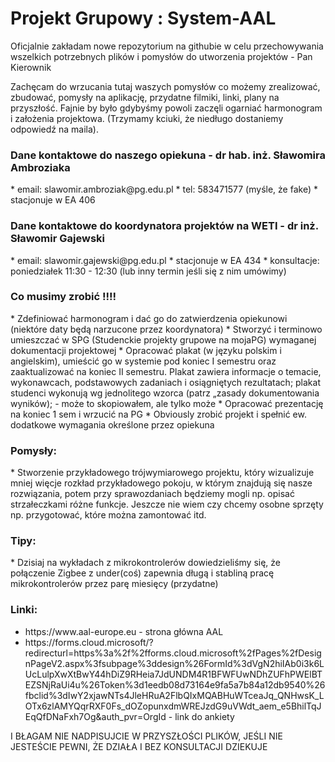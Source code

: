 <h1>Projekt Grupowy : System-AAL </h1>
Oficjalnie zakładam nowe repozytorium na githubie w celu przechowywania wszelkich potrzebnych plików i pomysłów do utworzenia projektów - Pan Kierownik

Zachęcam do wrzucania tutaj waszych pomysłów co możemy zrealizować, zbudować, pomysły na aplikację, przydatne filmiki, linki, plany na przyszłość. Fajnie by było gdybyśmy powoli zaczęli ogarniać harmonogram i założenia projektowa. (Trzymamy kciuki, że niedługo dostaniemy odpowiedź na maila). 

<h3> Dane kontaktowe do naszego opiekuna - dr hab. inż. Sławomira Ambroziaka </h3>
* email: 
slawomir.ambroziak@pg.edu.pl
* tel: 
583471577 (myśle, że fake)
* stacjonuje w EA 406

<h3>Dane kontaktowe do koordynatora projektów na WETI - dr inż. Sławomir Gajewski</h3>
* email: slawomir.gajewski@pg.edu.pl
* stacjonuje w EA 434
* konsultacje: poniedziałek 11:30 - 12:30 (lub inny termin jeśli się z nim umówimy)

<h3><b>Co musimy zrobić !!!!</b></h3>
* Zdefiniować harmonogram i dać go do zatwierdzenia opiekunowi (niektóre daty będą narzucone przez koordynatora)
* Stworzyć i terminowo umieszczać w SPG (Studenckie projekty grupowe na mojaPG) wymaganej dokumentacji projektowej
* Opracować plakat (w języku polskim i angielskim), umieścić go w systemie pod koniec
I semestru oraz zaaktualizować na koniec II semestru. Plakat zawiera informacje o temacie,
wykonawcach, podstawowych zadaniach i osiągniętych rezultatach; plakat studenci wykonują wg
jednolitego wzorca (patrz „zasady dokumentowania wyników); - może to skopiowałem, ale tylko może
* Opracować prezentację na koniec 1 sem i wrzucić na PG
* Obviously zrobić projekt i spełnić ew. dodatkowe wymagania określone przez opiekuna


<h3>Pomysły: </h3>
* Stworzenie przykładowego trójwymiarowego projektu, który wizualizuje mniej więcje rozkład przykładowego pokoju, w którym znajdują się nasze rozwiązania, potem przy sprawozdaniach będziemy mogli np. opisać strzałeczkami różne funkcje. Jeszcze nie wiem czy chcemy osobne sprzęty np. przygotować, które można zamontować itd.

<h3>Tipy:</h3>
* Dzisiaj na wykładach z mikrokontrolerów dowiedzieliśmy się, że połączenie Zigbee z under(coś) zapewnia długą i stabliną pracę mikrokontrolerów przez parę miesięcy (przydatne)

<h3>Linki:</h3>
<ul>
  <li> https://www.aal-europe.eu - strona główna AAL </li>
  <li> https://forms.cloud.microsoft/?redirecturl=https%3a%2f%2fforms.cloud.microsoft%2fPages%2fDesignPageV2.aspx%3fsubpage%3ddesign%26FormId%3dVgN2hiIAb0i3k6LUcLulpXwXtBwY44hDiZ9RHeia7JdUNDM4R1BFWFUwNDhZUFhPWElBTEZSNjRaUi4u%26Token%3d1eedb08d73164e9fa5a7b84a12db9540%26fbclid%3dIwY2xjawNTs4JleHRuA2FlbQIxMQABHuWTceaJq_QNHwsK_LOTx6zlAMYQqrRXF0Fs_dOZopunxdmWREJzdG9uVWdt_aem_e5BhilTqJEqQfDNaFxh7Og&auth_pvr=OrgId - link do ankiety </li>
</ul>

I BŁAGAM NIE NADPISUJCIE W PRZYSZŁOŚCI PLIKÓW, JEŚLI NIE JESTEŚCIE PEWNI, ŻE DZIAŁA I BEZ KONSULTACJI DZIEKUJE
